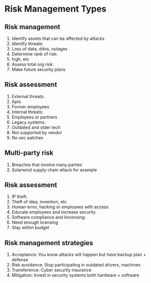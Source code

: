 # Risk Management Types

## Risk management

1. Identify assets that can be affected by attacks
1. Identify threats:
 1. Loss of data, ddos, outages
1. Determine rank of risk:
 1. high, etc
1. Assess total org risk:
 1. Make future security plans

## Risk assessment

1. External threats:
 1. Apts
 1. Former employees
1. Internal threats:
 1. Employees or partners
1. Legacy systems:
 1. Outdated and older tech
 1. Not supported by vendor
 1. No sec patches

## Multi-party risk

1. Breaches that involve many parties
1. Solarwind supply chain attack for example

## Risk assessment

1. IP theft:
 1. Theft of idea, invention, etc
 1. Human error, hacking or employees with access
 1. Educate employees and increase security
1. Software compliance and lincensing:
 1. Need enough licensing
 1. Stay within budget

## Risk management strategies

1. Acceptance: You know attacks will happen but have backup plan + defense
1. Risk avoidance: Stop participating in outdated drivers, machines
1. Transference: Cyber security insurance
1. Mitigation: Invest in security systems both hardware + software
